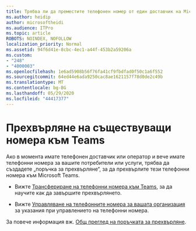 ```yaml
---
title: Трябва ли да преместите телефонен номер от един доставчик на Microsoft?
ms.author: heidip
author: microsoftheidi
ms.audience: ITPro
ms.topic: article
ROBOTS: NOINDEX, NOFOLLOW
localization_priority: Normal
ms.assetid: 94f6d41e-8cbc-4ec1-a44f-453b2a59206a
ms.custom:
- "248"
- "4000003"
ms.openlocfilehash: 1e6ad5908b56f76fa41cf9fbdfad0f50c1a6f552
ms.sourcegitcommit: 64ed44e6ada9250cac8ae1621157f78d0de2c49b
ms.translationtype: MT
ms.contentlocale: bg-BG
ms.lasthandoff: 05/29/2020
ms.locfileid: "44417377"
---
```

# <a name="port-existing-numbers-to-teams"></a>Прехвърляне на съществуващи номера към Teams

Ако в момента имате телефонен доставчик или оператор и вече имате телефонни номера за вашите потребители или услуги, трябва да създадете „поръчка за прехвърляне“, за да прехвърлите тези телефонни номера към Microsoft Teams.

- Вижте [Трансфериране на телефонни номера към Teams](https://docs.microsoft.com/microsoftteams/phone-number-calling-plans/transfer-phone-numbers-to-teams), за да научите как да завършите прехвърлянето. 

- Вижте [Управляване на телефонните номера за вашата организация](https://docs.microsoft.com/microsoftteams/manage-phone-numbers-for-your-organization/manage-phone-numbers-for-your-organization) за указания при управлението на телефонни номера. 

За повече информация вж. [Общ преглед на поръчката за прехвърляне](https://docs.microsoft.com/MicrosoftTeams/phone-number-calling-plans/port-order-overview).  